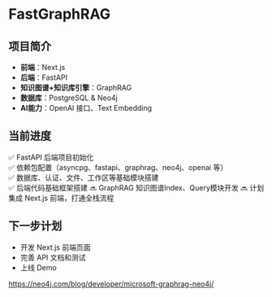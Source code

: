 # FastGraphRAG

## 项目简介
- **前端**：Next.js
- **后端**：FastAPI
- **知识图谱+知识库引擎**：GraphRAG
- **数据库**：PostgreSQL & Neo4j
- **AI能力**：OpenAI 接口、Text Embedding

## 当前进度
✅ FastAPI 后端项目初始化  
✅ 依赖包配置（asyncpg、fastapi、graphrag、neo4j、openai 等）  
✅ 数据库、认证、文件、工作区等基础模块搭建  
✅ 后端代码基础框架搭建
🔜 GraphRAG 知识图谱Index、Query模块开发
🔜 计划集成 Next.js 前端，打通全栈流程


## 下一步计划
- 开发 Next.js 前端页面
- 完善 API 文档和测试
- 上线 Demo


https://neo4j.com/blog/developer/microsoft-graphrag-neo4j/